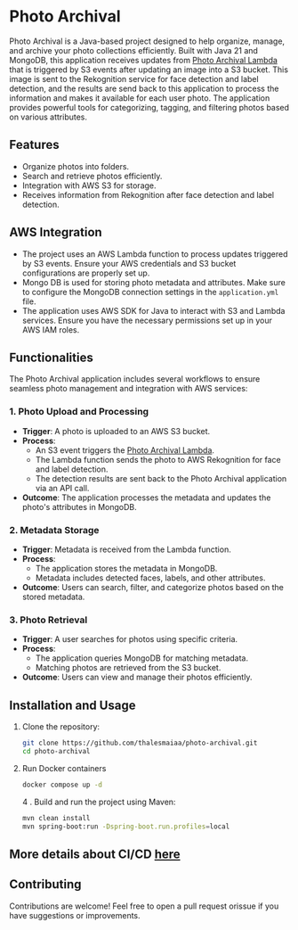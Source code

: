 # Photo Archival

Photo Archival is a Java-based project designed to help organize, manage, and archive your photo collections
efficiently. Built with Java 21 and MongoDB, this application receives updates
from [Photo Archival Lambda](https://github.com/thalesmaiaa/photo-archival-lambda)
that is triggered by S3 events after updating an image into a S3 bucket. This image is sent to the Rekognition service
for face detection and label detection, and the results are send back to this application to process the information and
makes it available for each user photo. The application provides powerful tools for categorizing, tagging, and filtering
photos based on various attributes.

## Features

- Organize photos into folders.
- Search and retrieve photos efficiently.
- Integration with AWS S3 for storage.
- Receives information from Rekognition after face detection and label detection.

## AWS Integration

- The project uses an AWS Lambda function to process updates triggered by S3 events.
  Ensure your AWS credentials and S3 bucket configurations are properly set up.
- Mongo DB is used for storing photo metadata and attributes.
  Make sure to configure the MongoDB connection settings in the `application.yml` file.
- The application uses AWS SDK for Java to interact with S3 and Lambda services.
  Ensure you have the necessary permissions set up in your AWS IAM roles.

## Functionalities

The Photo Archival application includes several workflows to ensure seamless photo management and integration with AWS
services:

### 1. Photo Upload and Processing

- **Trigger**: A photo is uploaded to an AWS S3 bucket.
- **Process**:
  - An S3 event triggers the [Photo Archival Lambda](https://github.com/thalesmaiaa/photo-archival-lambda).
  - The Lambda function sends the photo to AWS Rekognition for face and label detection.
  - The detection results are sent back to the Photo Archival application via an API call.
- **Outcome**: The application processes the metadata and updates the photo's attributes in MongoDB.

### 2. Metadata Storage

- **Trigger**: Metadata is received from the Lambda function.
- **Process**:
  - The application stores the metadata in MongoDB.
  - Metadata includes detected faces, labels, and other attributes.
- **Outcome**: Users can search, filter, and categorize photos based on the stored metadata.

### 3. Photo Retrieval

- **Trigger**: A user searches for photos using specific criteria.
- **Process**:
  - The application queries MongoDB for matching metadata.
  - Matching photos are retrieved from the S3 bucket.
- **Outcome**: Users can view and manage their photos efficiently.

## Installation and Usage

1. Clone the repository:

   ```bash
   git clone https://github.com/thalesmaiaa/photo-archival.git
   cd photo-archival
   ```

2. Run Docker containers

   ```bash
   docker compose up -d
   ```

   4 . Build and run the project using Maven:

   ```bash
   mvn clean install
   mvn spring-boot:run -Dspring-boot.run.profiles=local
   ```
## More details about CI/CD [here](deployment.md)

## Contributing

Contributions are welcome! Feel free to open a pull request orissue if you have suggestions or improvements.
